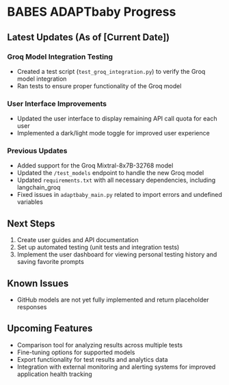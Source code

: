 # BABES ADAPTbaby Progress

## Latest Updates (As of [Current Date])

### Groq Model Integration Testing
- Created a test script (`test_groq_integration.py`) to verify the Groq model integration
- Ran tests to ensure proper functionality of the Groq model

### User Interface Improvements
- Updated the user interface to display remaining API call quota for each user
- Implemented a dark/light mode toggle for improved user experience

### Previous Updates
- Added support for the Groq Mixtral-8x7B-32768 model
- Updated the `/test_models` endpoint to handle the new Groq model
- Updated `requirements.txt` with all necessary dependencies, including langchain_groq
- Fixed issues in `adaptbaby_main.py` related to import errors and undefined variables

## Next Steps
1. Create user guides and API documentation
2. Set up automated testing (unit tests and integration tests)
3. Implement the user dashboard for viewing personal testing history and saving favorite prompts

## Known Issues
- GitHub models are not yet fully implemented and return placeholder responses

## Upcoming Features
- Comparison tool for analyzing results across multiple tests
- Fine-tuning options for supported models
- Export functionality for test results and analytics data
- Integration with external monitoring and alerting systems for improved application health tracking
